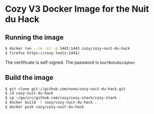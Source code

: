 # Cozy V3 Docker Image for the Nuit du Hack

## Running the image

```sh
$ docker run --rm -it -p 1443:1443 cozy/cozy-nuit-du-hack
$ firefox https://cozy.tools:1443/
```

The certificate is self-signed. The password is `kee7BohvDei4phen`

## Build the image

```sh
$ git clone git://github.com/nono/cozy-nuit-du-hack.git
$ cd cozy-nuit-du-hack
$ cp ~/go/src/github.com/cozy/cozy-stack/cozy-stack .
$ docker build -t cozy/cozy-nuit-du-hack .
$ docker push cozy/cozy-nuit-du-hack
```
